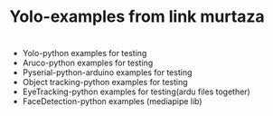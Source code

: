 # Yolo-examples from link murtaza
#
* Yolo-python examples for testing
* Aruco-python examples for testing
* Pyserial-python-arduino examples for testing
* Object tracking-python examples for testing
* EyeTracking-python examples for testing(ardu files together)
* FaceDetection-python examples (mediapipe lib)


